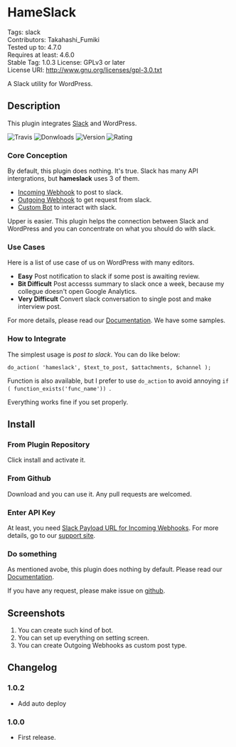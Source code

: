 # HameSlack

Tags: slack  
Contributors: Takahashi_Fumiki  
Tested up to: 4.7.0  
Requires at least: 4.6.0  
Stable Tag: 1.0.3
License: GPLv3 or later  
License URI: http://www.gnu.org/licenses/gpl-3.0.txt

A Slack utility for WordPress.

## Description

This plugin integrates [Slack](https://slack.com) and WordPress.

![Travis](https://travis-ci.org/hametuha/hameslack.svg)
![Donwloads](https://img.shields.io/wordpress/plugin/dt/hameslack.svg)
![Version](https://img.shields.io/wordpress/plugin/v/hameslack.svg)
![Rating](https://img.shields.io/wordpress/plugin/r/hameslack.svg)

### Core Conception

By default, this plugin does nothing. It's true. 
Slack has many API intergrations, but **hameslack** uses 3 of them.

- [Incoming Webhook](https://api.slack.com/incoming-webhooks) to post to slack.
- [Outgoing Webhook](https://api.slack.com/outgoing-webhooks) to get request from slack.
- [Custom Bot](https://api.slack.com/bot-users) to interact with slack.

Upper is easier. This plugin helps the connection between Slack and WordPress and you can concentrate on what you should do with slack.

### Use Cases

Here is a list of use case of us on WordPress with many editors.

- **Easy** Post notification to slack if some post is awaiting review.
- **Bit Difficult** Post accesss summary to slack once a week, because my collegue doesn't open Google Analytics.
- **Very Difficult** Convert slack conversation to single post and make interview post.

For more details, please read our [Documentation](https://gianism.info/add-on/hameslack/). We have some samples.

### How to Integrate

The simplest usage is *post to slack*. You can do like below:

```
do_action( 'hameslack', $text_to_post, $attachments, $channel );
```

Function is also available, but I prefer to use `do_action` to avoid annoying `if ( function_exists('func_name')) `.

Everything works fine if you set properly.


## Install

### From Plugin Repository

Click install and activate it.

### From Github

Download and you can use it. Any pull requests are welcomed.

### Enter API Key

At least, you need [Slack Payload URL for Incoming Webhooks](https://api.slack.com/incoming-webhooks). For more details, go to our [support site](https://gianism.info/add-on/hameslack/).

### Do something

As mentioned avobe, this plugin does nothing by default. Please read our [Documentation](https://gianism.info/add-on/hameslack/).

If you have any request, please make issue on [github](https://github.com/hametuha/hameslack).

## Screenshots

1. You can create such kind of bot.
2. You can set up everything on setting screen.
3. You can create Outgoing Webhooks as custom post type.

## Changelog

### 1.0.2

- Add auto deploy

### 1.0.0

- First release.
